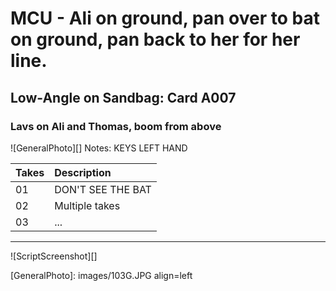 # MCU - Ali on ground, pan over to bat on ground, pan back to her for her line.

## Low-Angle on Sandbag: Card A007

### Lavs on Ali and Thomas, boom from above

![GeneralPhoto][]
Notes: KEYS LEFT HAND

| Takes | Description |
|:---|:----|
| 01 | DON'T SEE THE BAT |
| 02 | Multiple takes |
| 03 | ... |

----

![ScriptScreenshot][]


[GeneralPhoto]:  images/103G.JPG align=left
